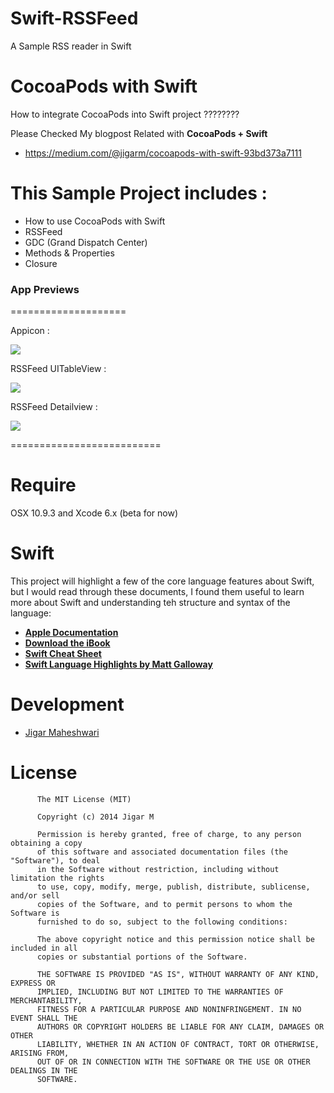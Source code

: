 Swift-RSSFeed
=============

A Sample RSS reader in Swift


CocoaPods with Swift
=======================
How to integrate CocoaPods into Swift project ????????

Please Checked My blogpost Related with **CocoaPods + Swift**
+ https://medium.com/@jigarm/cocoapods-with-swift-93bd373a7111

This Sample Project includes : 
==================================================

+ How to use CocoaPods with Swift
+ RSSFeed
+ GDC (Grand Dispatch Center)
+ Methods & Properties
+ Closure

### App Previews
====================

Appicon :

![](http://i1282.photobucket.com/albums/a534/jigarm_0809/f6a397e5-006c-43a1-8732-84b00b4acf6b_zps79678c51.png)

RSSFeed UITableView :

![](http://i1282.photobucket.com/albums/a534/jigarm_0809/669be45b-6663-48d2-9ef4-325360029203_zpsb764b963.png)

RSSFeed Detailview : 

![](http://i1282.photobucket.com/albums/a534/jigarm_0809/93f59819-ebcd-4d3c-abab-858ba9da4eeb_zps2729d13c.png)



==========================

# Require
OSX 10.9.3 and Xcode 6.x (beta for now)

# Swift
This project will highlight a few of the core language features about Swift, but I would read through these documents, I found them useful to learn more about Swift and understanding teh structure and syntax of the language:

* [__Apple Documentation__](https://developer.apple.com/library/prerelease/ios/documentation/swift/conceptual/swift_programming_language/index.html)
* [__Download the iBook__](https://itunes.apple.com/us/book/the-swift-programming-language/id881256329?mt=11)
* [__Swift Cheat Sheet__](https://github.com/grant/swift-cheat-sheet)
* [__Swift Language Highlights by Matt Galloway__](http://www.raywenderlich.com/73997/swift-language-highlights)


# Development
* [Jigar Maheshwari](http://twitter.com/jigar0809)


# License

          The MIT License (MIT)
        
          Copyright (c) 2014 Jigar M
        
          Permission is hereby granted, free of charge, to any person obtaining a copy
          of this software and associated documentation files (the "Software"), to deal
          in the Software without restriction, including without limitation the rights
          to use, copy, modify, merge, publish, distribute, sublicense, and/or sell
          copies of the Software, and to permit persons to whom the Software is
          furnished to do so, subject to the following conditions:
          
          The above copyright notice and this permission notice shall be included in all
          copies or substantial portions of the Software.
          
          THE SOFTWARE IS PROVIDED "AS IS", WITHOUT WARRANTY OF ANY KIND, EXPRESS OR
          IMPLIED, INCLUDING BUT NOT LIMITED TO THE WARRANTIES OF MERCHANTABILITY,
          FITNESS FOR A PARTICULAR PURPOSE AND NONINFRINGEMENT. IN NO EVENT SHALL THE
          AUTHORS OR COPYRIGHT HOLDERS BE LIABLE FOR ANY CLAIM, DAMAGES OR OTHER
          LIABILITY, WHETHER IN AN ACTION OF CONTRACT, TORT OR OTHERWISE, ARISING FROM,
          OUT OF OR IN CONNECTION WITH THE SOFTWARE OR THE USE OR OTHER DEALINGS IN THE
          SOFTWARE.
